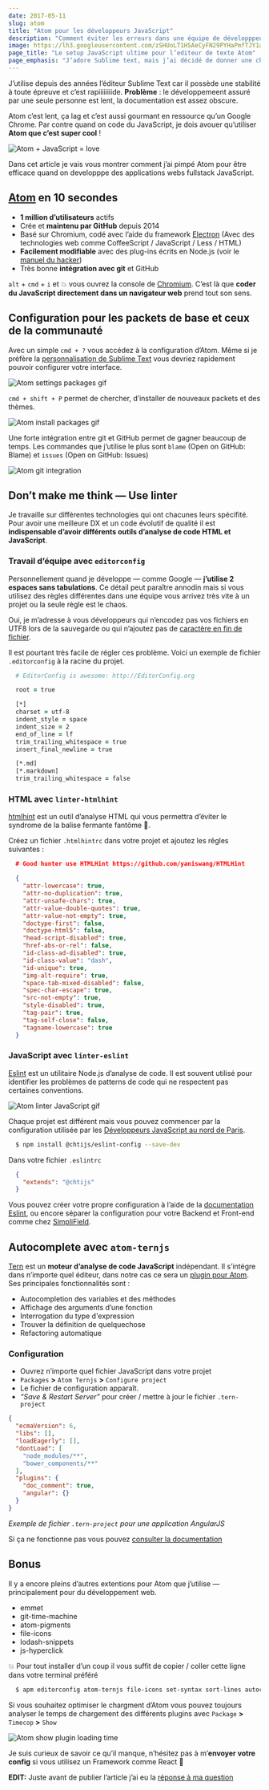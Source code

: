 ```yaml
---
date: 2017-05-11
slug: atom
title: "Atom pour les développeurs JavaScript"
description: "Comment éviter les erreurs dans une équipe de développpeurs full stack JavaScript ? avec des linter ! Dans cet article vous allez installer les différents packets pour l’éditeur Atom."
image: https://lh3.googleusercontent.com/zSHUoLT1HSAeCyFN29PYHaPmfTJY1a19okNw7Ul1_ybq1LYQXV_W8ubFKLjXndS71wloXtF7DJQ8iLZiHejvQN-QzY7DIIaOqoPCj8v_9WmDEd3GfhiBwsWJNsBxst-xUDpWFdQsUYuVOxB8XS9kt4h7KgORTEUSXTrV_rimlwGkFiIG5BV4uuPh4hvNh5MgOIDzoe3mLrdRVvVucjH61WVg93ZjlUCnJWlxduOejPNJkxMLrn5bv3AVGNg-JONXS82txMi_pwlCRvHJmUteV-EuQN8mwIKYPqF0mLlmzD3pHug_nOCC2utg0__XEuRsnIu8eX705P-UUJMlNWpdSCVBcnzTIL_ivUayi0nZrVL4A4Gu3xWEs0ab8PT7f_bRy477d1l6x4MyteAlM-sFRfzPDfWfCQ81-eQ5L67A8aT9URZrr1lwBfe4OPU3TV0DS7V94dlAM7ptIFABrFrWwLsCh2hcGoSbCdeYXwnegfocJWuFIArhavNQV_htexHPYh724xZ6ONAz5GOWiNdOmWDMGfokwCS2vFXCPh0Hb8QWCEKbskPde9tasWKW1ykAgPlG-mEZcvRRh4Fa2kuMe523ay0SldXPlQwSnjXbctqJkHHYVmGKnQ=w1024-h512-no
page_title: "Le setup JavaScript ultime pour l’editeur de texte Atom"
page_emphasis: "J’adore Sublime text, mais j’ai décidé de donner une chance à Atom"
---
```


J’utilise depuis des années l’éditeur Sublime Text car il possède une stabilité à toute épreuve et c’est rapiiiiiiiide. __Problème__ : le développemeent assuré par une seule personne est lent, la documentation est assez obscure.

Atom c’est lent, ça lag et c’est aussi gourmant en ressource qu’un Google Chrome. Par contre quand on code du JavaScript, je dois avouer qu’utiliser __Atom que c’est super cool__ !

![Atom + JavaScript = love](https://lh3.googleusercontent.com/A_82IoHOTv8sGR0rjvpG8JPDT_jvF7YaGQDDgNmwBgTTVHf849nel8ivB9CMxEtP3epB5Rpe3KzOyzHOEc6cBFtu2h6Eoip8RjDm0frFBuUdNb0-OZtenlIKoHjbx7ZLl85063tykrhANhpnfcNEvOK6cQnfZRtlDgIqMrhgg7l7wo67umoxmUglrlpDnKAQn2Kr4QTQYQiuP0i_aAznO8CEesc95oCKvv3Jpzw4FODyorydEdYkzBMdkODBRdxKLwa-3sfzlsKnpsrHVjp2ynpVgTziYRSTDnCyD0ZgX8gKBDV5o20kf5nTDmmImOlC3u7hL5sr1mRR26_v4gPzLkgghSFklCtxZ_yAPgJ6dBgdp1UvB8uoGoIEsFwaryDaeTrjKul5gpf3NSvGxEK-NRcA3MNgMrGDJDleSYDp0NcJrU-ST-bvv5aWFGX5fD2aUtEd1dCJpsY34unbHWEpe2I9YpGDFxUPBjgWAoPQX1RxFCrRkZpcZeKaGTadOxzm-fYVb9pT9R-Jb-2fsr87TCJqnAH5lddOhhR38DDinveunm5u36jjyF8hzIHWEQ1HC_kurRVukQi0ZVhsadturw2HxxPpqehZFb2mVOL8OBKh8VPEB5GTpg=w1026-h218-no)

Dans cet article je vais vous montrer comment j’ai pimpé Atom pour être efficace quand on developppe des applications webs fullstack JavaScript.

## [Atom](https://atom.io/) en 10 secondes

- __1 million d’utilisateurs__ actifs
- Crée et __maintenu par GitHub__ depuis 2014
- Basé sur Chromium, codé avec l’aide du framework [Electron](https://electron.atom.io/) (Avec des technologies web comme CoffeeScript / JavaScript / Less / HTML)
- __Facilement modifiable__ avec des plug-ins écrits en Node.js (voir le [manuel du hacker](http://flight-manual.atom.io/hacking-atom/sections/tools-of-the-trade/))
- Très bonne __intégration avec git__ et GitHub

`alt` + `cmd` + `i` et 💥 vous ouvrez la console de [Chromium](https://fr.wikipedia.org/wiki/Chromium_(navigateur_web)). C’est là que __coder du JavaScript directement dans un navigateur web__ prend tout son sens.

## Configuration pour les packets de base et ceux de la communauté

Avec un simple `cmd + ?` vous accédez à la configuration d’Atom. Même si je préfère la [personnalisation de Sublime Text](https://davidl.fr/blog/guide-sublime-text.html) vous devriez rapidement pouvoir configurer votre interface.

![Atom settings packages gif](https://lh3.googleusercontent.com/6g_V2lJS0Tg5pfbKyqzMSpyDdIJCArXxrVMYk4r_2AYWiKmTWkWFinVZ1jviqb7PHwCwGde3qaJj6oSRtaSvsqFYvQjSBHxziVSJXfR62Ss_MY4xg8dFj95r9_3OPK5ncKAFO9_zRxYAvRrKNsI_ea_D7YYuUkrUk_cw45xWGGmjzjCIjhFXq-JmZLmX3P64vWuz6vDU2J3f2kvbRpi4tP0BOJYbd194ooV1rYwikyGuO7qrz89ZF_6rZ0dfRZBDKKVsrkHRywz8Pmk6mtC1EQMG3SkgEaZxRme55RgWjWQ2JBKQN1GxtudZA48LKqj38_cOZf51RzOnTCdYJjfIbiEKksgfxc-vbXBmxtKDKbv9x71Dou7qzeHdicsW8aXHHV9KCsIKiAuJIUIH0iiHLgo4SatMinqJbJCC-WooqMnPrvehK-cCA27ucaqV9sWQt69NXc7FYhj27NcdHGawMXGyOhwkj745QpuhwetcGh8iH6w4gA-zhAetXzif4eNlfmiEQvnGanZrG0Ib6fj174bC-Ieoni5TPbzDUABNgqA307ouEXiEQbfC7zcvMt6Vm2wy8BZ_J_FSJZik__8liB2P4RHMLjZi51KWwUrGzTepaVXvmJtF2g=w864-h446-no)

`cmd + shift + P` permet de chercher, d’installer de nouveaux packets et des thèmes.

![Atom install packages gif](https://lh3.googleusercontent.com/Kfc9YvxhNnoeOertHQSTHxBdvc_SWHtmdo_0GkM6Eh9Q_yxI4nYBOSB36wsoakneRzduG7uVzxYolo9Mh_BrG0Bbi8sKVXrA7Qo9gqnTBrIyeao2gGzN8z5gljseHbgdTZ_WUb7GfmR_bnLnviYM8zirETrMSNtbaQ1yWIeAawD10Uvs23k5KtI8InDqIXE72Bo33LnCLo78OM8EUbS-_hx9njOzxLPEfoW3lc1MqCsG--pi3J6SjqI_F21d9lT30raGY-cLIwc602E3dLs84m3bv1ZobKQ_Es9YKALBmIANwe0WG7_IL3hN4ckTM9jDOoQwvZIM_yu49UR_Nw7HNl8SVhIQTLPqoL6q4lMKlzFSIWg3_YTjpQl8NtsT3qmZrAriykfkcZ7RcnlTu3Ur1Y5fPN0T0WlGBRAb6k9WxG-1yI30WuTngWR9KXh3nJS3I5oy7LCfV9JO8vCSQKo5LqbneeL5lwa0pvduwe9R615fjXYNYPxKpvmrqK00UpQuLE2aO-hPfKSsa88pI8nMRjc07H7qldy6uJFicOj6oOpAVemyP2Jow71jBj7hF9_acBEmAYSo723TCvMqiRczeYQ26rVmmH-c6AMKjqVfnVTGIhJBrRMSGQ=w1076-h423-no)

Une forte intégration entre git et GitHub permet de gagner beaucoup de temps. Les commandes que j’utilise le plus sont `blame` (Open on GitHub: Blame) et `issues` (Open on GitHub: Issues)

![Atom git integration](https://lh3.googleusercontent.com/eVx4BgzsSn2HBCUIPwRvO64rZjHVWrLBh0DaV9qS8otY2nRvCht1UWOLLsLynxaWEU_9Ux3hy9d1phIQgDItsagN20kBxxqacoJwLmzZx-T6bvQmIbOgjFjunGdUgr85-L2VdNQfzdkKznx3VWgAO_y-W1zRLt3TojzZvu_2ai6vVtON2-_H_CYugx0iTqlG3AKOqxnf2MJdDh0q0iOH12pGO7-Q9_fj7dagwE_vhElouRE3IqOABpCkpxnI8Ej7-vd9H-Eq2D54ASrFFgtJZTw-jm8MkpbmKo8dYu3PrJNN37_9PwCiIO-PM6Q5I2R-Vaw4Tn0Qka3A5pSSozcc_rlcuO13G74xjCw40rLO95EwKUBDcv54NnLaiT5_nrDa-gZrPo7xGLKD-5iCfSTerxQ5W2GaWJH0vwwdzwJmNEFGqRHz9KlkFqQsuZxyxgXAjaS4_xI1Te3JANIL9dGe8dnAd0ycKIm2yuZp0-gigZjUHl_qgaFbjlh043mGlPi_jMZSctoyPrGQQGhVac0WaX_4sq1NnviQwM_IkS4CGOFEe1lTh0ES1TwS_GD9YiX1QRLjdpttuhGoUWc0uHP5TkoUfgCIRB2ocHXmGujQHYm9AeeSlAhaoA=w1676-h984-no)

## Don’t make me think — Use linter

Je travaille sur différentes technologies qui ont chacunes leurs spécifité. Pour avoir une meilleure DX et un code évolutif de qualité il est __indispensable d’avoir différents outils d’analyse de code HTML et JavaScript__.

### Travail d’équipe avec `editorconfig`

Personnellement quand je développe — comme Google — __j’utilise 2 espaces sans tabulations__. Ce détail peut paraître annodin mais si vous utilisez des règles différentes dans une équipe vous arrivez très vite à un projet ou la seule règle est le chaos.

Oui, je m’adresse à vous développeurs qui n’encodez pas vos fichiers en UTF8 lors de la sauvegarde ou qui n’ajoutez pas de [caractère en fin de fichier](https://robots.thoughtbot.com/no-newline-at-end-of-file).

Il est pourtant très facile de régler ces problème. Voici un exemple de fichier `.editorconfig` à la racine du projet.

~~~zsh
  # EditorConfig is awesome: http://EditorConfig.org

  root = true

  [*]
  charset = utf-8
  indent_style = space
  indent_size = 2
  end_of_line = lf
  trim_trailing_whitespace = true
  insert_final_newline = true

  [*.md]
  [*.markdown]
  trim_trailing_whitespace = false
~~~

### HTML avec `linter-htmlhint`

[htmlhint](http://htmlhint.com/) est un outil d’analyse HTML qui vous permettra d’éviter le syndrome de la balise fermante fantôme 👻.

Créez un fichier `.htmlhintrc` dans votre projet et ajoutez les rêgles suivantes :

~~~json
  # Good hunter use HTMLHint https://github.com/yaniswang/HTMLHint

  {
    "attr-lowercase": true,
    "attr-no-duplication": true,
    "attr-unsafe-chars": true,
    "attr-value-double-quotes": true,
    "attr-value-not-empty": true,
    "doctype-first": false,
    "doctype-html5": false,
    "head-script-disabled": true,
    "href-abs-or-rel": false,
    "id-class-ad-disabled": true,
    "id-class-value": "dash",
    "id-unique": true,
    "img-alt-require": true,
    "space-tab-mixed-disabled": false,
    "spec-char-escape": true,
    "src-not-empty": true,
    "style-disabled": true,
    "tag-pair": true,
    "tag-self-close": false,
    "tagname-lowercase": true
  }
~~~

### JavaScript avec `linter-eslint`

[Eslint](http://eslint.org/) est un utilitaire Node.js d’analyse de code. Il est souvent utilisé pour identifier les problèmes de patterns de code qui ne respectent pas certaines conventions.

![Atom linter JavaScript gif](https://lh3.googleusercontent.com/ZfTKqT-iAlp7v9x0GADDd0bRYHQiWdyJFKKxaifT3Ps4yCkoirGIB6qBD78pTBYuiVTsS71Br4kMoaupHQDo7kFxF8yF5flaFc-n7NqyOFMliiR9T8l-CS-mtDXzRzo7tfuCkPeHCSy7DPVwULP6FbJXZG5A_i0F1KQeQ4tY0shGYsSCmHCcYn7u2sNhZA9DKFdpiCRwKt9dRDAMNF1L3m5RwVcEHLkIMsqLnWxxoQQlrIR35l9PGvTRKwSJFJvO6iKhFuTmYxFuxUZC0XRolRl5hDqYr2kZPb23Wb_3xmiS2pIWilMO-kC2Xv1L9W4Wp5tM97oetS-p6DG6Te7OsQBfdz-QqEnbehS_WGQjQ4oMX0Tkgyn5QPdbF3Y2kden9TXKIic4-Xd7sUsVGZpkUHybU4u2LgyjSAo9IpnYeeUtvsc-FPJ_TvvvT_pVrzTck_XVUZEvTfkG-IfZSJLgVJQ1zgcVUafnxsGWPDpjluWs5x34WtU5QFit66BylsvI93eLis9IXzlHH4nAaGnRtJUxD6JhLNx4AITJwrlScZX9GqLsBm-dvo0FPHavoHKK-0-1Bh0dGvz42GyqkACerRytEvS_34RoqLBTZpFbapwe4af0TYZHpg=w804-h225-no)

Chaque projet est différent mais vous pouvez commencer par la configuration utilisée par les [Développeurs JavaScript au nord de Paris](https://github.com/ChtiJS/eslint-config).

~~~zsh
  $ npm install @chtijs/eslint-config --save-dev
~~~

Dans votre fichier `.eslintrc`

~~~json
  {
    "extends": "@chtijs"
  }
~~~

Vous pouvez créer votre propre configuration à l’aide de la [documentation Eslint](http://eslint.org/docs/user-guide/getting-started), ou encore séparer la configuration pour votre Backend et Front-end comme chez [SimpliField](https://github.com/SimpliField/eslint-config-simplifield).

## Autocomplete avec `atom-ternjs`

[Tern](http://ternjs.net/) est un __moteur d’analyse de code JavaScript__ indépendant. Il s’intégre dans n’importe quel éditeur, dans notre cas ce sera un [plugin pour Atom](http://ternjs.net/#plugins). Ses principales fonctionnalités sont :

- Autocompletion des variables et des méthodes
- Affichage des arguments d’une fonction
- Interrogation du type d'expression
- Trouver la définition de quelquechose
- Refactoring automatique

### Configuration

- Ouvrez n’importe quel fichier JavaScript dans votre projet
- `Packages` __>__ `Atom Ternjs` __>__ `Configure project`
- Le fichier de configuration apparaît.
- _“Save & Restart Server”_ pour créer / mettre à jour le fichier `.tern-project`

~~~json
{
  "ecmaVersion": 6,
  "libs": [],
  "loadEagerly": [],
  "dontLoad": [
    "node_modules/**",
    "bower_components/**"
  ],
  "plugins": {
    "doc_comment": true,
    "angular": {}
  }
}
~~~
_Exemple de fichier `.tern-project` pour une application AngularJS_

Si ça ne fonctionne pas vous pouvez [consulter la documentation](https://atom.io/packages/atom-ternjs#installation)

## Bonus

Il y a encore pleins d’autres extentions pour Atom que j’utilise — principalement pour du développement web.

- emmet
- git-time-machine
- atom-pigments
- file-icons
- lodash-snippets
- js-hyperclick

💥 Pour tout installer d’un coup il vous suffit de copier / coller cette ligne dans votre terminal préféré

~~~zsh
  $ apm editorconfig atom-ternjs file-icons set-syntax sort-lines autocomplete-modules emmet es6-javascript js-hyperclick hyperclick pigments linter-eslint lodash-snippets
~~~

Si vous souhaitez optimiser le chargment d’Atom vous pouvez toujours analyser le temps de chargement des différents plugins avec  `Package` __>__ `Timecop` __>__ `Show` 

![Atom show plugin loading time](https://lh3.googleusercontent.com/r4Q1zqziOUjTgMDX78z5RhQwpnEEqYCdxEPtHtoXE0_SrWJpLE9UUCHWxyG2E19zfo-BlOH9J6FugIQS72vmvntpZZBBiDLfIv45ZdsOr8QYK38CqJkcarfo2D7GcHerhqJOC19Zcq-OeP197DE9-DbKyifDH0dRRfK3igWqEPjIez6ygZCQxrrIBN1iUwMW3mOtla28atvk2FavG_XDIwngjmM3egRh9ez77PDHnd2LmAmkwcsj5yVSMNuxGQFszV_xUL99HOQC-zu45K5b2iDu34reXIC29RqsT2zykuP_H1mEAlV74BqKckieRAPlqp0WH_--ggWx9sh2zxeq7tzTiHsj8zEaz0dKGi-tMC_hm4wWfNsm7otEMWca3oy_B2DnPaR3AFElucy3NzohSkXcWymE2y_QQ1aQzIlIbtcd76G-r_3eHF1ZqqaLjHP_q9QLZS6Djt_iFQ5aGoiHLshgagI1XUDOtPU6AnfJjhgTF79d3zWik01ZZXQJnF_YKmRT59GzZQbt4ZMj1CX0Bn_PJ_imb07ulHvbw-0S1eDPmTKxvon30SXJ2fcc6cZrOhJFWVa2-pqf05hl17-WThazoCK98amb3k5FN_jBLgeEivK8kUHCzQ=w598-h910-no)

Je suis curieux de savoir ce qu’il manque, n’hésitez pas à m’__envoyer votre config__ si vous utilisez un Framework comme React 🚀

__EDIT:__ Juste avant de publier l’article j’ai eu la [réponse à ma question](https://medium.com/productivity-freak/my-atom-editor-setup-for-js-react-9726cd69ad20) 
